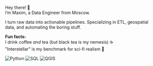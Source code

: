 Hey there! 👋  
I’m Maxim, a Data Engineer from Moscow.  

I turn raw data into actionable pipelines. Specializing in ETL, geospatial data, and automating the boring stuff.  

**Fun facts:**  
I drink coffee *and* tea (but black tea is my nemesis) ☕  
"Interstellar" is my benchmark for sci-fi realism 🚀  

![Python](https://img.shields.io/badge/Python-3776AB?style=flat&logo=python&logoColor=white)
![SQL](https://img.shields.io/badge/SQL-4479A1?style=flat&logo=postgresql&logoColor=white)
![QGIS](https://img.shields.io/badge/QGIS-589632?style=flat&logo=qgis&logoColor=white)
